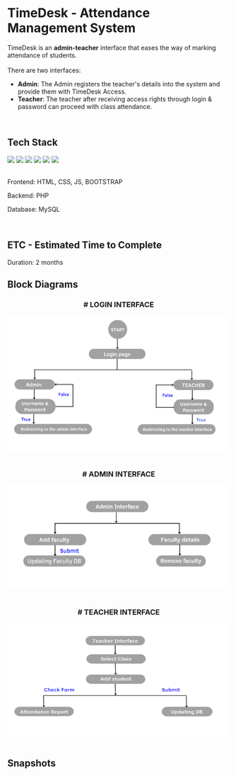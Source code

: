 # TimeDesk - Attendance Management System

TimeDesk is an **admin-teacher** interface that eases the way of marking attendance of students. <br/><br/>
There are two interfaces:
- **Admin**: The Admin registers the teacher's details into the system and provide them with TimeDesk Access.
- **Teacher**: The teacher after receiving access rights through login & password can proceed with class attendance.
<br/>

## Tech Stack
<div display="flex">
  <img src="https://upload.wikimedia.org/wikipedia/commons/thumb/6/61/HTML5_logo_and_wordmark.svg/2048px-HTML5_logo_and_wordmark.svg.png" height="60"/>
  <img src="https://upload.wikimedia.org/wikipedia/commons/thumb/d/d5/CSS3_logo_and_wordmark.svg/1452px-CSS3_logo_and_wordmark.svg.png" height="60"/>
  <img src="https://upload.wikimedia.org/wikipedia/commons/thumb/6/6a/JavaScript-logo.png/640px-JavaScript-logo.png" height="60"/>
  <img src="https://upload.wikimedia.org/wikipedia/commons/thumb/b/b2/Bootstrap_logo.svg/2560px-Bootstrap_logo.svg.png" height="60"/>
  <img src="https://upload.wikimedia.org/wikipedia/commons/thumb/2/27/PHP-logo.svg/2560px-PHP-logo.svg.png" height="60"/>
  <img src="https://1000logos.net/wp-content/uploads/2020/08/MySQL-Logo.png" height="60"/>
</div>
<br/>
<div>
  <p>Frontend: HTML, CSS, JS, BOOTSTRAP</p>
  <p>Backend: PHP</p>
  <p>Database: MySQL</p>
</div>

<br/>

## ETC - Estimated Time to Complete
Duration: 2 months
<br/>

## Block Diagrams
<div align="center">
  <h3># LOGIN INTERFACE</h3>
  <img src="block1.png"/>
</div>
<br/>
<div align="center">
  <h3># ADMIN INTERFACE</h3>
  <img src="block3.png"/>
</div>
<br/>
<div align="center">
  <h3># TEACHER INTERFACE</h3>
  <img src="block2.png"/>
</div>
<br/>

## Snapshots


